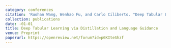 ```yaml
---
category: conferences
citation: 'Ruohan Wang, Wenhao Fu, and Carlo Ciliberto. "Deep Tabular Learning via Distillation and Language Guidance".'
collection: publications
date: -01-01
title: Deep Tabular Learning via Distillation and Language Guidance
venue: Preprint
paperurl: https://openreview.net/forum?id=p6KIteShzf
---
```


